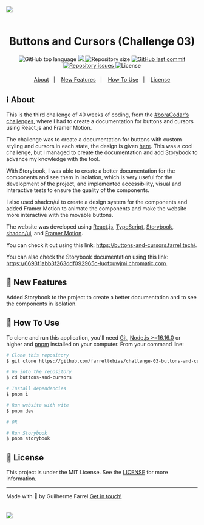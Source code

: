 <img style="margin-bottom: 4%" src="https://imgur.com/HaRGkR2.png"/>

<h1 align="center">
  Buttons and Cursors (Challenge 03)
</h1>

<p align="center" style="margin-bottom: 4%">
  <img alt="GitHub top language" src="https://img.shields.io/github/languages/top/farreltobias/challenge-03-buttons-and-cursors.svg">
  <a href="https://app.codacy.com/gh/farreltobias/challenge-03-buttons-and-cursors/dashboard?utm_source=gh&utm_medium=referral&utm_content=&utm_campaign=Badge_grade">
    <img src="https://app.codacy.com/project/badge/Grade/994a07271e7b45ab990485e642ccef20"/>
  </a>
  <img alt="Repository size" src="https://img.shields.io/github/repo-size/farreltobias/challenge-03-buttons-and-cursors.svg">
  <a href="https://github.com/farreltobias/challenge-03-buttons-and-cursors/commits/main">
    <img alt="GitHub last commit" src="https://img.shields.io/github/last-commit/farreltobias/challenge-03-buttons-and-cursors.svg">
  </a>
  <a href="https://github.com/farreltobias/challenge-03-buttons-and-cursors/issues">
    <img alt="Repository issues" src="https://img.shields.io/github/issues/farreltobias/challenge-03-buttons-and-cursors.svg">
  </a>
  <img alt="License" src="https://img.shields.io/github/license/farreltobias/financial-api.svg">
</p>

<p align="center">
  <a href="#information_source-about">About</a>&nbsp;&nbsp;&nbsp;|&nbsp;&nbsp;&nbsp;
  <a href="#muscle-new-features">New Features</a>&nbsp;&nbsp;&nbsp;|&nbsp;&nbsp;&nbsp;
  <!-- <a href="#desktop_computer-exemple">Exemple</a>&nbsp;&nbsp;&nbsp;|&nbsp;&nbsp;&nbsp; -->
  <a href="#thinking-how-to-use">How To Use</a>&nbsp;&nbsp;&nbsp;|&nbsp;&nbsp;&nbsp;
  <a href="#memo-license">License</a>
</p>

## :information_source: About

This is the third challenge of 40 weeks of coding, from the [#boraCodar's challenges](https://www.rocketseat.com.br/boracodar), where I had to create a documentation for buttons and cursors using React.js and Framer Motion.

The challenge was to create a documentation for buttons with custom styling and cursors in each state, the design is given [here](https://www.rocketseat.com.br/boracodar/desafios-anteriores/botoes-e-cursores-desafio-03). This was a cool challenge, but I managed to create the documentation and add Storybook to advance my knowledge with the tool.

With Storybook, I was able to create a better documentation for the components and see them in isolation, which is very useful for the development of the project, and implemented accessibility, visual and interactive tests to ensure the quality of the components. 

I also used shadcn/ui to create a design system for the components and added Framer Motion to animate the components and make the website more interactive with the movable buttons.

The website was developed using [React.js](https://react.dev/), [TypeScript](https://www.typescriptlang.org/), [Storybook](https://storybook.js.org/), [shadcn/ui](https://ui.shadcn.com), and [Framer Motion](https://www.framer.com/motion/three-introduction/).

You can check it out using this link: https://buttons-and-cursors.farrel.tech/.

You can also check the Storybook documentation using this link: https://6693f1abb3f263ddf092965c-luofxuwjmi.chromatic.com.

## :muscle: New Features

Added Storybook to the project to create a better documentation and to see the components in isolation.

<!-- ## :desktop_computer: Exemple

Here's a exemple by performing a transaction in Insomnia

<img src="https://i.imgur.com/g5Y7xHK.gif"/> -->

## :thinking: How To Use

To clone and run this application, you'll need [Git](https://git-scm.com), [Node.js >=16.16.0][nodejs] or higher and [pnpm][pnpm] installed on your computer. From your command line:

```bash
# Clone this repository
$ git clone https://github.com/farreltobias/challenge-03-buttons-and-cursors buttons-and-cursors

# Go into the repository
$ cd buttons-and-cursors

# Install dependencies
$ pnpm i

# Run website with vite
$ pnpm dev

# OR

# Run Storybook
$ pnpm storybook
```

## :memo: License
This project is under the MIT License. See the [LICENSE](https://github.com/farreltobias/challenge-03-buttons-and-cursors/blob/master/LICENSE) for more information.

---

Made with :yellow_heart: by Guilherme Farrel [Get in touch!](https://www.linkedin.com/in/farreltobias/)

<a align="center" href="https://farrel.tech">
  <img style="margin-top: 4%;" src="https://imgur.com/DEN7spB.jpg"/>
</a>

[nodejs]: https://nodejs.org/
[pnpm]: https://pnpm.io/
